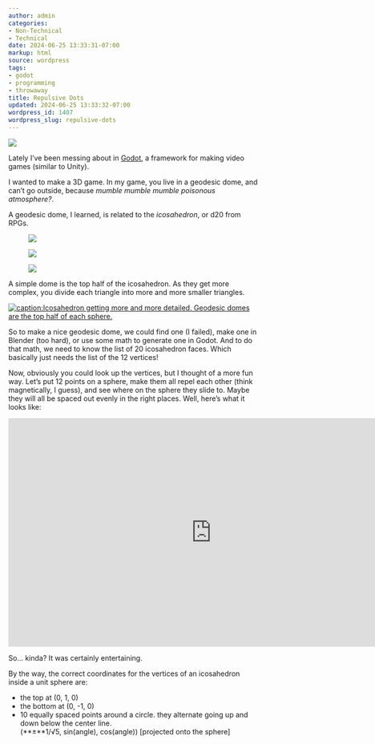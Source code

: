 ```yaml
---
author: admin
categories:
- Non-Technical
- Technical
date: 2024-06-25 13:33:31-07:00
markup: html
source: wordpress
tags:
- godot
- programming
- throwaway
title: Repulsive Dots
updated: 2024-06-25 13:33:32-07:00
wordpress_id: 1407
wordpress_slug: repulsive-dots
---
```

[![](https://blog.za3k.com/wp-content/uploads/2024/06/geodesic_screenshot-1024x566.jpg)](https://blog.za3k.com/wp-content/uploads/2024/06/geodesic_screenshot.jpg)

Lately I’ve been messing about in [Godot](https://godotengine.org/), a framework for making video games (similar to Unity).

I wanted to make a 3D game. In my game, you live in a geodesic dome, and can’t go outside, because *mumble mumble mumble poisonous atmosphere?*.

A geodesic dome, I learned, is related to the *icosahedron*, or d20 from RPGs.

<figure class="wp-block-gallery has-nested-images columns-default wp-block-gallery-1 is-layout-flex wp-block-gallery-is-layout-flex" markdown="1">

[![](https://blog.za3k.com/wp-content/uploads/2024/06/image-150x150.png)](https://blog.za3k.com/wp-content/uploads/2024/06/image.png)

[![](https://blog.za3k.com/wp-content/uploads/2024/06/image-1-150x150.png)](https://blog.za3k.com/wp-content/uploads/2024/06/image-1.png)

[![](https://blog.za3k.com/wp-content/uploads/2024/06/image-3-150x150.png)](https://blog.za3k.com/wp-content/uploads/2024/06/image-3.png)

</figure>

A simple dome is the top half of the icosahedron. As they get more complex, you divide each triangle into more and more smaller triangles.

[![caption:Icosahedron getting more and more detailed. Geodesic domes are the top half of each sphere.](https://blog.za3k.com/wp-content/uploads/2024/06/sphere-crop.jpg)](https://blog.za3k.com/wp-content/uploads/2024/06/sphere-crop.jpg)

So to make a nice geodesic dome, we could find one (I failed), make one in Blender (too hard), or use some math to generate one in Godot. And to do that math, we need to know the list of 20 icosahedron faces. Which basically just needs the list of the 12 vertices!

Now, obviously you could look up the vertices, but I thought of a more fun way. Let’s put 12 points on a sphere, make them all repel each other (think magnetically, I guess), and see where on the sphere they slide to. Maybe they will all be spaced out evenly in the right places. Well, here’s what it looks like:

<iframe allow="accelerometer; autoplay; clipboard-write; encrypted-media; gyroscope; picture-in-picture; web-share" allowfullscreen="" frameborder="0" height="456" loading="lazy" referrerpolicy="strict-origin-when-cross-origin" src="https://www.youtube.com/embed/kDoWaa-xilA?feature=oembed" title="icosahedron calculator" width="810"></iframe>

So… kinda? It was certainly entertaining.

By the way, the correct coordinates for the vertices of an icosahedron inside a unit sphere are:

-   the top at (0, 1, 0)
-   the bottom at (0, -1, 0)
-   10 equally spaced points around a circle. they alternate going up and down below the center line.  
    (**±**1/√5, sin(angle), cos(angle)) \[projected onto the sphere\]
